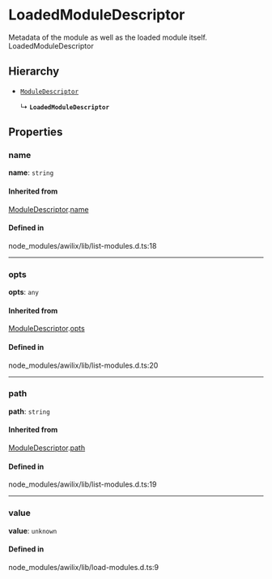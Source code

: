 # LoadedModuleDescriptor

Metadata of the module as well as the loaded module itself.
 LoadedModuleDescriptor

## Hierarchy

- [`ModuleDescriptor`](ModuleDescriptor.md)

  ↳ **`LoadedModuleDescriptor`**

## Properties

### name

 **name**: `string`

#### Inherited from

[ModuleDescriptor](ModuleDescriptor.md).[name](ModuleDescriptor.md#name)

#### Defined in

node_modules/awilix/lib/list-modules.d.ts:18

___

### opts

 **opts**: `any`

#### Inherited from

[ModuleDescriptor](ModuleDescriptor.md).[opts](ModuleDescriptor.md#opts)

#### Defined in

node_modules/awilix/lib/list-modules.d.ts:20

___

### path

 **path**: `string`

#### Inherited from

[ModuleDescriptor](ModuleDescriptor.md).[path](ModuleDescriptor.md#path)

#### Defined in

node_modules/awilix/lib/list-modules.d.ts:19

___

### value

 **value**: `unknown`

#### Defined in

node_modules/awilix/lib/load-modules.d.ts:9
